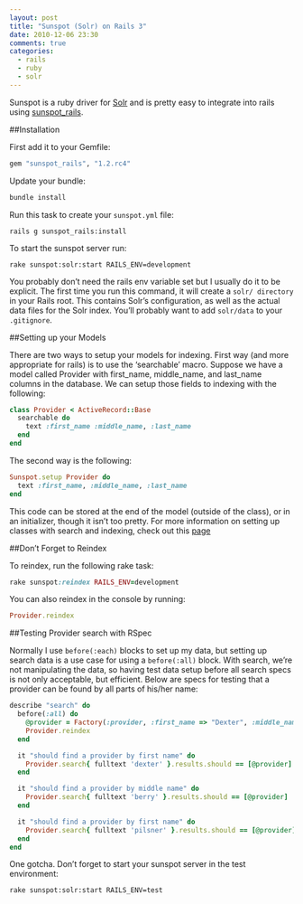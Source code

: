 ```yaml
---
layout: post
title: "Sunspot (Solr) on Rails 3"
date: 2010-12-06 23:30
comments: true
categories: 
  - rails
  - ruby
  - solr
---
```


Sunspot is a ruby driver for [Solr](http://lucene.apache.org/solr/) and is pretty easy to integrate into rails using
[sunspot_rails](https://github.com/outoftime/sunspot_rails).

##Installation

First add it to your Gemfile:

```ruby
gem "sunspot_rails", "1.2.rc4"
```

Update your bundle:

```ruby
bundle install
```

Run this task to create your `sunspot.yml` file:

```
rails g sunspot_rails:install
```

To start the sunspot server run:

```
rake sunspot:solr:start RAILS_ENV=development
```

You probably don’t need the rails env variable set but I usually do it to be explicit. The first time you run this command,
it will create a `solr/ directory` in your Rails root. This contains Solr’s configuration, as well as the actual data files
for the Solr index. You’ll probably want to add `solr/data` to your `.gitignore`.

##Setting up your Models

There are two ways to setup your models for indexing. First way (and more appropriate for rails) is to use the ‘searchable’ macro. Suppose we have a model called Provider with first_name, middle_name, and last_name columns in the database. We can setup those fields to indexing with the following:

```ruby
class Provider < ActiveRecord::Base
  searchable do
    text :first_name :middle_name, :last_name
  end
end
```

The second way is the following:

```ruby
Sunspot.setup Provider do
  text :first_name, :middle_name, :last_name
end
```

This code can be stored at the end of the model (outside of the class), or in an initializer, though it isn’t too pretty.
For more information on setting up classes with search and indexing, check out this [page](https://github.com/outoftime/sunspot)

##Don’t Forget to Reindex

To reindex, run the following rake task:

```ruby
rake sunspot:reindex RAILS_ENV=development
```

You can also reindex in the console by running:

```ruby
Provider.reindex
```

##Testing Provider search with RSpec

Normally I use `before(:each)` blocks to set up my data, but setting up search data is a use case for using a `before(:all)`
block. With search, we’re not manipulating the data, so having test data setup before all search specs is not only
acceptable, but efficient. Below are specs for testing that a provider can be found by all parts of his/her name:

```ruby
describe "search" do
  before(:all) do
    @provider = Factory(:provider, :first_name => "Dexter", :middle_name => "Berry", :last_name => "Pilsner")
    Provider.reindex
  end

  it "should find a provider by first name" do
    Provider.search{ fulltext 'dexter' }.results.should == [@provider]
  end

  it "should find a provider by middle name" do
    Provider.search{ fulltext 'berry' }.results.should == [@provider]
  end

  it "should find a provider by first name" do
    Provider.search{ fulltext 'pilsner' }.results.should == [@provider]
  end
end
```

One gotcha. Don’t forget to start your sunspot server in the test environment:

```
rake sunspot:solr:start RAILS_ENV=test
```

